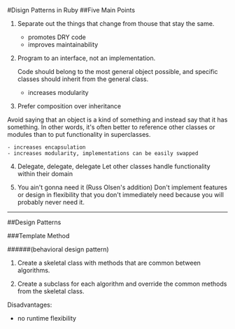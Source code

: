 #Disign Patterns in Ruby
##Five Main Points

1. Separate out the things that change from thouse that stay the same.

    - promotes DRY code
    - improves maintainability

2. Program to an interface, not an implementation.

   Code should belong to the most general object possible, and specific classes should inherit from the general class.
    - increases modularity

3. Prefer composition over inheritance

  Avoid saying that an object is a kind of something and instead say that it has something. In other words, it's often better to reference other classes or modules than to put functionality in superclasses.

    - increases encapsulation
    - increases modularity, implementations can be easily swapped

4. Delegate, delegate, delegate Let other classes handle functionality within their domain

5. You ain't gonna need it (Russ Olsen's addition)
   Don't implement features or design in flexibility that you don't immediately need because you will probably never need it.

***

##Design Patterns

###Template Method

######(behavioral design pattern)

1. Create a skeletal class with methods that are common between algorithms.

2. Create a subclass for each algorithm and override the common methods from the skeletal class.

Disadvantages:

  - no runtime flexibility
